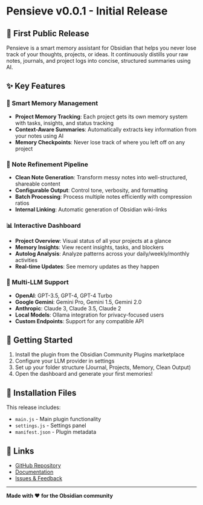# Pensieve v0.0.1 - Initial Release

## 🎉 First Public Release

Pensieve is a smart memory assistant for Obsidian that helps you never lose track of your thoughts, projects, or ideas. It continuously distills your raw notes, journals, and project logs into concise, structured summaries using AI.

## ✨ Key Features

### 🧭 Smart Memory Management
- **Project Memory Tracking**: Each project gets its own memory system with tasks, insights, and status tracking
- **Context-Aware Summaries**: Automatically extracts key information from your notes using AI
- **Memory Checkpoints**: Never lose track of where you left off on any project

### 🧹 Note Refinement Pipeline
- **Clean Note Generation**: Transform messy notes into well-structured, shareable content
- **Configurable Output**: Control tone, verbosity, and formatting
- **Batch Processing**: Process multiple notes efficiently with compression ratios
- **Internal Linking**: Automatic generation of Obsidian wiki-links

### 📊 Interactive Dashboard
- **Project Overview**: Visual status of all your projects at a glance
- **Memory Insights**: View recent insights, tasks, and blockers
- **Autolog Analysis**: Analyze patterns across your daily/weekly/monthly activities
- **Real-time Updates**: See memory updates as they happen

### 🤖 Multi-LLM Support
- **OpenAI**: GPT-3.5, GPT-4, GPT-4 Turbo
- **Google Gemini**: Gemini Pro, Gemini 1.5, Gemini 2.0
- **Anthropic**: Claude 3, Claude 3.5, Claude 2
- **Local Models**: Ollama integration for privacy-focused users
- **Custom Endpoints**: Support for any compatible API

## 🚀 Getting Started

1. Install the plugin from the Obsidian Community Plugins marketplace
2. Configure your LLM provider in settings
3. Set up your folder structure (Journal, Projects, Memory, Clean Output)
4. Open the dashboard and generate your first memories!

## 📝 Installation Files

This release includes:
- `main.js` - Main plugin functionality
- `settings.js` - Settings panel
- `manifest.json` - Plugin metadata

## 🔗 Links

- [GitHub Repository](https://github.com/imZain448/pensieve)
- [Documentation](https://github.com/imZain448/pensieve#readme)
- [Issues & Feedback](https://github.com/imZain448/pensieve/issues)

---

**Made with ❤️ for the Obsidian community** 
